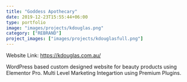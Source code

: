 ```yaml
---
title: "Goddess Apothecary"
date: 2019-12-23T15:55:44+06:00
type: portfolio
image: "images/projects/kdouglas.png"
category: ["REBRAND"]
project_images: ["images/projects/kdouglasfull.png"]
---
```


Website Link: https://kdouglas.com.au/

WordPress based custom designed website for beauty products using Elementor Pro. Multi Level Marketing Integartion using Premium Plugins.